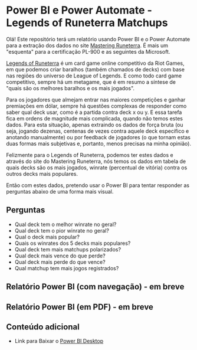 # Power BI e Power Automate - Legends of Runeterra Matchups

Olá! Este repositório terá um relatório usando Power BI e o Power Automate para a extração dos dados no site [Mastering Runeterra](https://masteringruneterra.com). É mais um "esquenta" para a certificação PL-900 e as seguintes da Microsoft.

[Legends of Runeterra](https://playruneterra.com) é um card game online competitivo da Riot Games, em que podemos criar baralhos (também chamados de decks) com base nas regiões do universo de League of Legends. E como todo card game competitivo, sempre há um metagame, que é em resumo a síntese de "quais são os melhores baralhos e os mais jogados". 

Para os jogadores que almejam entrar nas maiores competições e ganhar premiações em dólar, sempre há questões complexas de responder como saber qual deck usar, como é a partida contra deck x ou y. E essa tarefa fica em ordens de magnitude mais complicada, quando não temos estes dados. Para esta situação, apenas extraindo os dados de força bruta (ou seja, jogando dezenas, centenas de vezes contra aquele deck específico e anotando manualmente) ou por feedback de jogadores (o que tornam estas duas formas mais subjetivas e, portanto, menos precisas na minha opinião).  

Felizmente para o Legends of Runeterra, podemos ter estes dados e através do site do Mastering Runeterra, nós temos os dados em tabela de quais decks são os mais jogados, winrate (percentual de vitória) contra os outros decks mais populares.

Então com estes dados, pretendo usar o Power BI para tentar responder as perguntas abaixo de uma forma mais visual.

## Perguntas

- Qual deck tem o melhor winrate no geral?
- Qual deck tem o pior winrate no geral?
- Qual o deck mais popular?
- Quais os winrates dos 5 decks mais populares?
- Qual deck tem mais matchups polarizados?
- Qual deck mais vence do que perde?
- Qual deck mais perde do que vence?
- Qual matchup tem mais jogos registrados?

## Relatório Power BI (com navegação) - em breve 

## Relatório Power BI (em PDF) - em breve

## Conteúdo adicional

* Link para Baixar o [Power BI Desktop](https://powerbi.microsoft.com/pt-br/desktop/)

  



